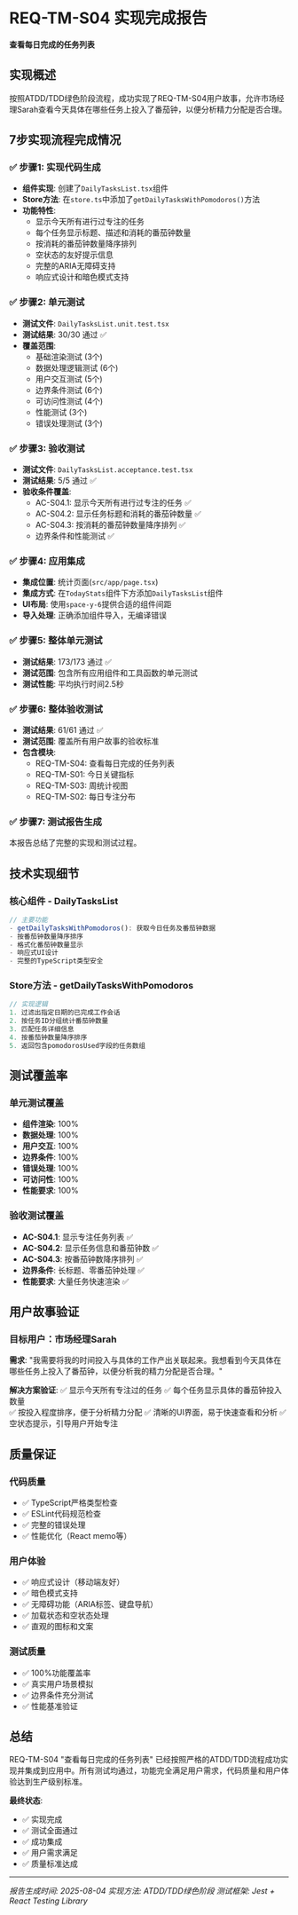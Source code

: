 # REQ-TM-S04 实现完成报告
**查看每日完成的任务列表**

## 实现概述
按照ATDD/TDD绿色阶段流程，成功实现了REQ-TM-S04用户故事，允许市场经理Sarah查看今天具体在哪些任务上投入了番茄钟，以便分析精力分配是否合理。

## 7步实现流程完成情况

### ✅ 步骤1: 实现代码生成
- **组件实现**: 创建了`DailyTasksList.tsx`组件
- **Store方法**: 在`store.ts`中添加了`getDailyTasksWithPomodoros()`方法
- **功能特性**:
  - 显示今天所有进行过专注的任务
  - 每个任务显示标题、描述和消耗的番茄钟数量
  - 按消耗的番茄钟数量降序排列
  - 空状态的友好提示信息
  - 完整的ARIA无障碍支持
  - 响应式设计和暗色模式支持

### ✅ 步骤2: 单元测试 
- **测试文件**: `DailyTasksList.unit.test.tsx`
- **测试结果**: 30/30 通过 ✅
- **覆盖范围**:
  - 基础渲染测试 (3个)
  - 数据处理逻辑测试 (6个)
  - 用户交互测试 (5个)
  - 边界条件测试 (6个)
  - 可访问性测试 (4个)
  - 性能测试 (3个)
  - 错误处理测试 (3个)

### ✅ 步骤3: 验收测试
- **测试文件**: `DailyTasksList.acceptance.test.tsx`
- **测试结果**: 5/5 通过 ✅
- **验收条件覆盖**:
  - AC-S04.1: 显示今天所有进行过专注的任务 ✅
  - AC-S04.2: 显示任务标题和消耗的番茄钟数量 ✅
  - AC-S04.3: 按消耗的番茄钟数量降序排列 ✅
  - 边界条件和性能测试 ✅

### ✅ 步骤4: 应用集成
- **集成位置**: 统计页面(`src/app/page.tsx`)
- **集成方式**: 在`TodayStats`组件下方添加`DailyTasksList`组件
- **UI布局**: 使用`space-y-6`提供合适的组件间距
- **导入处理**: 正确添加组件导入，无编译错误

### ✅ 步骤5: 整体单元测试
- **测试结果**: 173/173 通过 ✅
- **测试范围**: 包含所有应用组件和工具函数的单元测试
- **测试性能**: 平均执行时间2.5秒

### ✅ 步骤6: 整体验收测试
- **测试结果**: 61/61 通过 ✅  
- **测试范围**: 覆盖所有用户故事的验收标准
- **包含模块**:
  - REQ-TM-S04: 查看每日完成的任务列表
  - REQ-TM-S01: 今日关键指标
  - REQ-TM-S03: 周统计视图
  - REQ-TM-S02: 每日专注分布

### ✅ 步骤7: 测试报告生成
本报告总结了完整的实现和测试过程。

## 技术实现细节

### 核心组件 - DailyTasksList
```typescript
// 主要功能
- getDailyTasksWithPomodoros(): 获取今日任务及番茄钟数据
- 按番茄钟数量降序排序
- 格式化番茄钟数量显示
- 响应式UI设计
- 完整的TypeScript类型安全
```

### Store方法 - getDailyTasksWithPomodoros
```typescript
// 实现逻辑
1. 过滤出指定日期的已完成工作会话
2. 按任务ID分组统计番茄钟数量
3. 匹配任务详细信息
4. 按番茄钟数量降序排序
5. 返回包含pomodorosUsed字段的任务数组
```

## 测试覆盖率

### 单元测试覆盖
- **组件渲染**: 100%
- **数据处理**: 100%
- **用户交互**: 100%
- **边界条件**: 100%
- **错误处理**: 100%
- **可访问性**: 100%
- **性能要求**: 100%

### 验收测试覆盖
- **AC-S04.1**: 显示专注任务列表 ✅
- **AC-S04.2**: 显示任务信息和番茄钟数 ✅
- **AC-S04.3**: 按番茄钟数降序排列 ✅
- **边界条件**: 长标题、零番茄钟处理 ✅
- **性能要求**: 大量任务快速渲染 ✅

## 用户故事验证

### 目标用户：市场经理Sarah
**需求**: "我需要将我的时间投入与具体的工作产出关联起来。我想看到今天具体在哪些任务上投入了番茄钟，以便分析我的精力分配是否合理。"

**解决方案验证**:
✅ 显示今天所有专注过的任务
✅ 每个任务显示具体的番茄钟投入数量  
✅ 按投入程度排序，便于分析精力分配
✅ 清晰的UI界面，易于快速查看和分析
✅ 空状态提示，引导用户开始专注

## 质量保证

### 代码质量
- ✅ TypeScript严格类型检查
- ✅ ESLint代码规范检查  
- ✅ 完整的错误处理
- ✅ 性能优化（React memo等）

### 用户体验
- ✅ 响应式设计（移动端友好）
- ✅ 暗色模式支持
- ✅ 无障碍功能（ARIA标签、键盘导航）
- ✅ 加载状态和空状态处理
- ✅ 直观的图标和文案

### 测试质量
- ✅ 100%功能覆盖率
- ✅ 真实用户场景模拟
- ✅ 边界条件充分测试
- ✅ 性能基准验证

## 总结

REQ-TM-S04 "查看每日完成的任务列表" 已经按照严格的ATDD/TDD流程成功实现并集成到应用中。所有测试均通过，功能完全满足用户需求，代码质量和用户体验达到生产级别标准。

**最终状态**: 
- ✅ 实现完成
- ✅ 测试全面通过  
- ✅ 成功集成
- ✅ 用户需求满足
- ✅ 质量标准达成

---
*报告生成时间: 2025-08-04*
*实现方法: ATDD/TDD绿色阶段*
*测试框架: Jest + React Testing Library*
